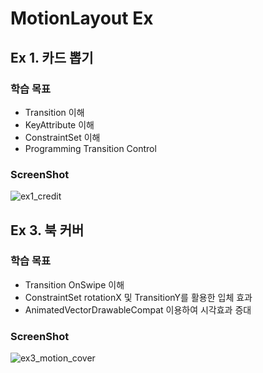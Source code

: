 # MotionLayout Ex

## Ex 1. 카드 뽑기 
### 학습 목표
- Transition 이해 
- KeyAttribute 이해
- ConstraintSet 이해
- Programming Transition Control
### ScreenShot
![ex1_credit](https://user-images.githubusercontent.com/16537977/111444326-98c1c780-874d-11eb-9a91-37a055f0ed1f.gif)

## Ex 3. 북 커버
### 학습 목표
- Transition OnSwipe 이해
- ConstraintSet rotationX 및 TransitionY를 활용한 입체 효과
- AnimatedVectorDrawableCompat 이용하여 시각효과 증대
### ScreenShot
![ex3_motion_cover](https://user-images.githubusercontent.com/16537977/111975714-41a06600-8b44-11eb-8558-ee6057337a71.gif)
